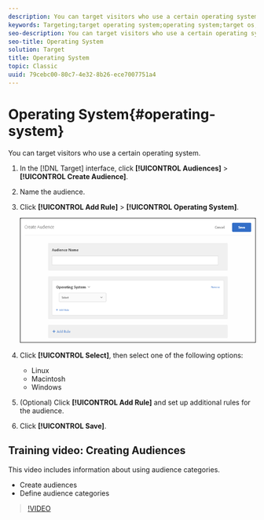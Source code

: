```yaml
---
description: You can target visitors who use a certain operating system.
keywords: Targeting;target operating system;operating system;target os;os;target linux;linux;target windows;windows;target macintosh;macintosh;mac;target mac;win;target win
seo-description: You can target visitors who use a certain operating system.
seo-title: Operating System
solution: Target
title: Operating System
topic: Classic
uuid: 79cebc00-80c7-4e32-8b26-ece7007751a4
---
```


# Operating System{#operating-system}

You can target visitors who use a certain operating system.

1. In the [!DNL Target] interface, click **[!UICONTROL Audiences]** > **[!UICONTROL Create Audience]**. 
1. Name the audience. 
1. Click **[!UICONTROL Add Rule]** > **[!UICONTROL Operating System]**.

   ![](assets/target_os.png)

1. Click **[!UICONTROL Select]**, then select one of the following options:

    * Linux 
    * Macintosh 
    * Windows

1. (Optional) Click **[!UICONTROL Add Rule]** and set up additional rules for the audience. 
1. Click **[!UICONTROL Save]**.

## Training video: Creating Audiences

This video includes information about using audience categories.

* Create audiences 
* Define audience categories

>[!VIDEO](https://www.youtube.com/watch?v=wV9lVTSOxMk) 
